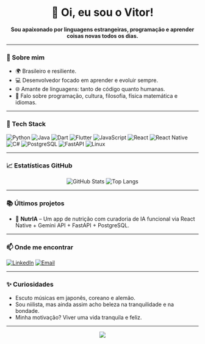 <div align="center">
  <h1>👋 Oi, eu sou o Vitor!</h1>
  <p><strong>Sou apaixonado por linguagens estrangeiras, programação e aprender coisas novas todos os dias.</strong></p>
</div>

---

### 🧠 Sobre mim
- 🌍 Brasileiro e resiliente.
- 💻 Desenvolvedor focado em aprender e evoluir sempre.
- 🌐 Amante de linguagens: tanto de código quanto humanas.
- 💬 Falo sobre programação, cultura, filosofia, física matemática e idiomas.

---

### 🚀 Tech Stack
![Python](https://img.shields.io/badge/Python-3776AB?style=for-the-badge&logo=python&logoColor=white)
![Java](https://img.shields.io/badge/Java-ED8B00?style=for-the-badge&logo=java&logoColor=white)
![Dart](https://img.shields.io/badge/Dart-0175C2?style=for-the-badge&logo=dart&logoColor=white)
![Flutter](https://img.shields.io/badge/Flutter-02569B?style=for-the-badge&logo=flutter&logoColor=white)
![JavaScript](https://img.shields.io/badge/JavaScript-F7DF1E?style=for-the-badge&logo=javascript&logoColor=black)
![React](https://img.shields.io/badge/React-20232A?style=for-the-badge&logo=react&logoColor=61DAFB)
![React Native](https://img.shields.io/badge/React_Native-20232A?style=for-the-badge&logo=react&logoColor=61DAFB)
![C#](https://img.shields.io/badge/C%23-239120?style=for-the-badge&logo=c-sharp&logoColor=white)
![PostgreSQL](https://img.shields.io/badge/PostgreSQL-316192?style=for-the-badge&logo=postgresql&logoColor=white)
![FastAPI](https://img.shields.io/badge/FastAPI-009688?style=for-the-badge&logo=fastapi&logoColor=white)
![Linux](https://img.shields.io/badge/Linux-FCC624?style=for-the-badge&logo=linux&logoColor=black)

---

### 📈 Estatísticas GitHub

<div align="center">
  <img src="https://github-readme-stats.vercel.app/api?username=Kyra4code&show_icons=true&theme=dracula&include_all_commits=true&count_private=true" alt="GitHub Stats" />
  <img src="https://github-readme-stats.vercel.app/api/top-langs/?username=Kyra4code&layout=donut-vertical&theme=dracula&count_private=true" alt="Top Langs" />
</div>

---

### 📚 Últimos projetos
- 💊 **NutrIA** – Um app de nutrição com curadoria de IA funcional via React Native + Gemini API + FastAPI + PostgreSQL.

---

### 📫 Onde me encontrar
[![LinkedIn](https://img.shields.io/badge/LinkedIn-0A66C2?style=for-the-badge&logo=linkedin&logoColor=white)](https://www.linkedin.com/in/seu-usuario)
[![Email](https://img.shields.io/badge/Gmail-D14836?style=for-the-badge&logo=gmail&logoColor=white)](mailto:seuemail@gmail.com)

---

### ✨ Curiosidades
- Escuto músicas em japonês, coreano e alemão.
- Sou niilista, mas ainda assim acho beleza na tranquilidade e na bondade.
- Minha motivação? Viver uma vida tranquila e feliz.

---

<div align="center">
  <img src="https://capsule-render.vercel.app/api?type=waving&color=8A2BE2&height=100&section=footer"/>
</div>
